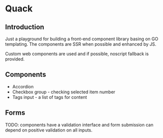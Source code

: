 # Quack

## Introduction

Just a playground for building a front-end component library basing on GO templating.
The components are SSR when possible and enhanced by JS.

Custom web components are used and if possible, noscript fallback is provided.

## Components

- Accordion
- Checkbox group - checking selected item number
- Tags input - a list of tags for content 

## Forms

TODO: components have a validation interface and form submission can depend on positive validation on all inputs.
